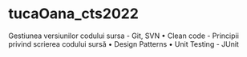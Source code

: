 # tucaOana_cts2022
Gestiunea versiunilor codului sursa - Git, SVN
• Clean code - Principii privind scrierea codului sursă
• Design Patterns
• Unit Testing - JUnit 

